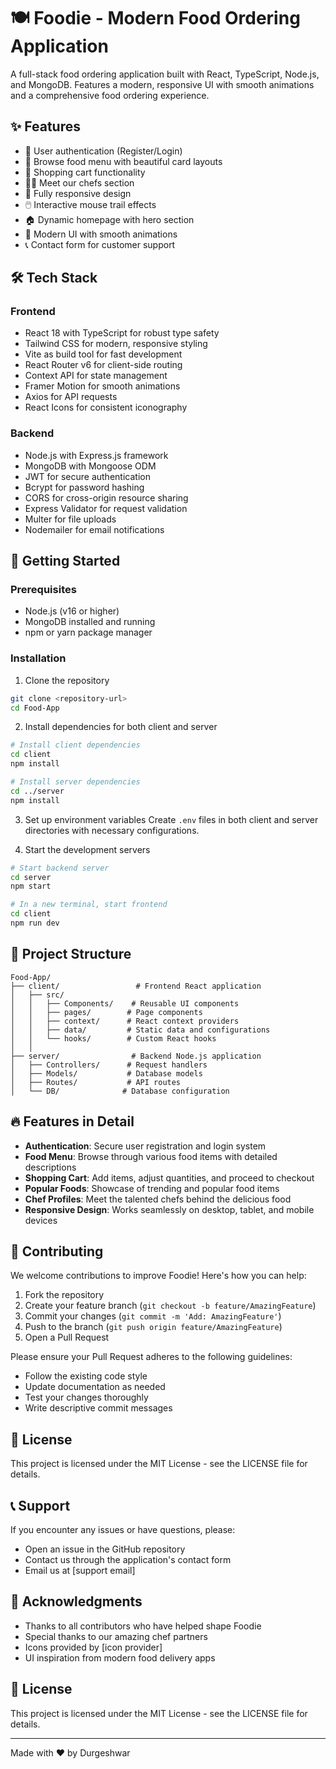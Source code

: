 # 🍽️ Foodie - Modern Food Ordering Application

A full-stack food ordering application built with React, TypeScript, Node.js, and MongoDB. Features a modern, responsive UI with smooth animations and a comprehensive food ordering experience.

## ✨ Features

- 🔐 User authentication (Register/Login)
- 🍕 Browse food menu with beautiful card layouts
- 🛒 Shopping cart functionality
- 👨‍🍳 Meet our chefs section
- 📱 Fully responsive design
- 🖱️ Interactive mouse trail effects
- 🏠 Dynamic homepage with hero section
- 💫 Modern UI with smooth animations
- 📞 Contact form for customer support

## 🛠️ Tech Stack

### Frontend

- React 18 with TypeScript for robust type safety
- Tailwind CSS for modern, responsive styling
- Vite as build tool for fast development
- React Router v6 for client-side routing
- Context API for state management
- Framer Motion for smooth animations
- Axios for API requests
- React Icons for consistent iconography

### Backend

- Node.js with Express.js framework
- MongoDB with Mongoose ODM
- JWT for secure authentication
- Bcrypt for password hashing
- CORS for cross-origin resource sharing
- Express Validator for request validation
- Multer for file uploads
- Nodemailer for email notifications

## 🚀 Getting Started

### Prerequisites

- Node.js (v16 or higher)
- MongoDB installed and running
- npm or yarn package manager

### Installation

1. Clone the repository

```bash
git clone <repository-url>
cd Food-App
```

2. Install dependencies for both client and server

```bash
# Install client dependencies
cd client
npm install

# Install server dependencies
cd ../server
npm install
```

3. Set up environment variables
   Create `.env` files in both client and server directories with necessary configurations.

4. Start the development servers

```bash
# Start backend server
cd server
npm start

# In a new terminal, start frontend
cd client
npm run dev
```

## 📁 Project Structure

```
Food-App/
├── client/                 # Frontend React application
│   ├── src/
│   │   ├── Components/    # Reusable UI components
│   │   ├── pages/        # Page components
│   │   ├── context/      # React context providers
│   │   ├── data/         # Static data and configurations
│   │   └── hooks/        # Custom React hooks
│   │
├── server/                # Backend Node.js application
│   ├── Controllers/      # Request handlers
│   ├── Models/           # Database models
│   ├── Routes/           # API routes
│   └── DB/              # Database configuration
```

## 🔥 Features in Detail

- **Authentication**: Secure user registration and login system
- **Food Menu**: Browse through various food items with detailed descriptions
- **Shopping Cart**: Add items, adjust quantities, and proceed to checkout
- **Popular Foods**: Showcase of trending and popular food items
- **Chef Profiles**: Meet the talented chefs behind the delicious food
- **Responsive Design**: Works seamlessly on desktop, tablet, and mobile devices

## 🤝 Contributing

We welcome contributions to improve Foodie! Here's how you can help:

1. Fork the repository
2. Create your feature branch (`git checkout -b feature/AmazingFeature`)
3. Commit your changes (`git commit -m 'Add: AmazingFeature'`)
4. Push to the branch (`git push origin feature/AmazingFeature`)
5. Open a Pull Request

Please ensure your Pull Request adheres to the following guidelines:

- Follow the existing code style
- Update documentation as needed
- Test your changes thoroughly
- Write descriptive commit messages

## 📄 License

This project is licensed under the MIT License - see the LICENSE file for details.

## 📞 Support

If you encounter any issues or have questions, please:

- Open an issue in the GitHub repository
- Contact us through the application's contact form
- Email us at [support email]

## 🌟 Acknowledgments

- Thanks to all contributors who have helped shape Foodie
- Special thanks to our amazing chef partners
- Icons provided by [icon provider]
- UI inspiration from modern food delivery apps

## 📝 License

This project is licensed under the MIT License - see the LICENSE file for details.

---

Made with ❤️ by Durgeshwar
